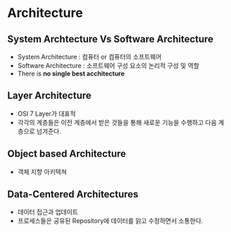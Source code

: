 # Architecture

## System Archtecture Vs Software Architecture  
- System Architecture : 컴퓨터 or  컴퓨터의 소프트웨어  
- Software Architecture : 소프트웨어 구성 요소의 논리적 구성 및 역할  
- There is **no single best acchitecture**  

## Layer Architecture  
- OSI 7 Layer가 대표적  
- 각각의 계층들은 이전 계층에서 받은 것들을 통해 새로운 기능을 수행하고 다음 계층으로 넘겨준다.  

## Object based Architecture  
- 객체 지향 아키텍쳐  

## Data-Centered Architectures  
- 데이터 접근과 업데이트  
- 프로세스들은 공유된 Repository에 데이터를 읽고 수정하면서 소통한다.  
